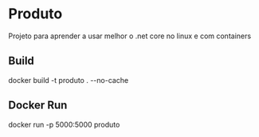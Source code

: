 # Produto
 Projeto para aprender a usar melhor o .net core no linux e com containers

## Build
docker build -t produto . --no-cache
## Docker Run
docker run -p 5000:5000 produto
